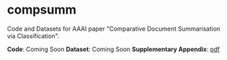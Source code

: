 # compsumm
Code and Datasets for AAAI paper "Comparative Document Summarisation via Classification".

**Code**: Coming Soon
**Dataset**: Coming Soon
**Supplementary Appendix**: [pdf](/appendix.pdf)
